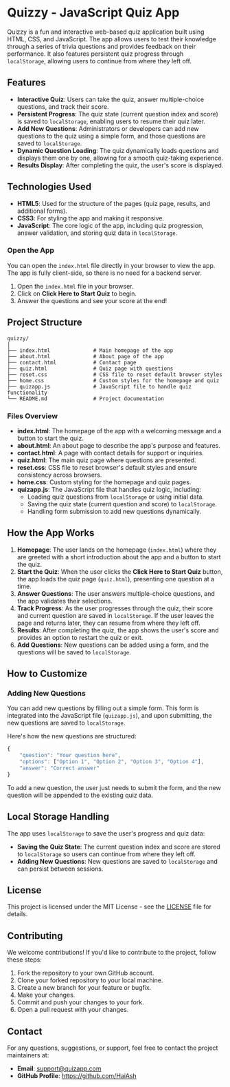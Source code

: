 # Quizzy - JavaScript Quiz App

Quizzy is a fun and interactive web-based quiz application built using HTML, CSS, and JavaScript. The app allows users to test their knowledge through a series of trivia questions and provides feedback on their performance. It also features persistent quiz progress through `localStorage`, allowing users to continue from where they left off.

## Features

- **Interactive Quiz**: Users can take the quiz, answer multiple-choice questions, and track their score.
- **Persistent Progress**: The quiz state (current question index and score) is saved to `localStorage`, enabling users to resume their quiz later.
- **Add New Questions**: Administrators or developers can add new questions to the quiz using a simple form, and those questions are saved to `localStorage`.
- **Dynamic Question Loading**: The quiz dynamically loads questions and displays them one by one, allowing for a smooth quiz-taking experience.
- **Results Display**: After completing the quiz, the user's score is displayed.

## Technologies Used

- **HTML5**: Used for the structure of the pages (quiz page, results, and additional forms).
- **CSS3**: For styling the app and making it responsive.
- **JavaScript**: The core logic of the app, including quiz progression, answer validation, and storing quiz data in `localStorage`.

### Open the App

You can open the `index.html` file directly in your browser to view the app. The app is fully client-side, so there is no need for a backend server.

1. Open the `index.html` file in your browser.
2. Click on **Click Here to Start Quiz** to begin.
3. Answer the questions and see your score at the end!

## Project Structure

```plaintext
quizzy/
│
├── index.html              # Main homepage of the app
├── about.html              # About page of the app
├── contact.html            # Contact page
├── quiz.html               # Quiz page with questions
├── reset.css               # CSS file to reset default browser styles
├── home.css                # Custom styles for the homepage and quiz
├── quizapp.js              # JavaScript file to handle quiz functionality
└── README.md               # Project documentation
```

### Files Overview

- **index.html**: The homepage of the app with a welcoming message and a button to start the quiz.
- **about.html**: An about page to describe the app's purpose and features.
- **contact.html**: A page with contact details for support or inquiries.
- **quiz.html**: The main quiz page where questions are presented.
- **reset.css**: CSS file to reset browser's default styles and ensure consistency across browsers.
- **home.css**: Custom styling for the homepage and quiz pages.
- **quizapp.js**: The JavaScript file that handles quiz logic, including:
  - Loading quiz questions from `localStorage` or using initial data.
  - Saving the quiz state (current question and score) to `localStorage`.
  - Handling form submission to add new questions dynamically.

## How the App Works

1. **Homepage**: The user lands on the homepage (`index.html`) where they are greeted with a short introduction about the app and a button to start the quiz.
2. **Start the Quiz**: When the user clicks the **Click Here to Start Quiz** button, the app loads the quiz page (`quiz.html`), presenting one question at a time.
3. **Answer Questions**: The user answers multiple-choice questions, and the app validates their selections.
4. **Track Progress**: As the user progresses through the quiz, their score and current question are saved in `localStorage`. If the user leaves the page and returns later, they can resume from where they left off.
5. **Results**: After completing the quiz, the app shows the user's score and provides an option to restart the quiz or exit.
6. **Add Questions**: New questions can be added using a form, and the questions will be saved to `localStorage`.

## How to Customize

### Adding New Questions

You can add new questions by filling out a simple form. This form is integrated into the JavaScript file (`quizapp.js`), and upon submitting, the new questions are saved to `localStorage`.

Here's how the new questions are structured:

```javascript
{
    "question": "Your question here",
    "options": ["Option 1", "Option 2", "Option 3", "Option 4"],
    "answer": "Correct answer"
}
```

To add a new question, the user just needs to submit the form, and the new question will be appended to the existing quiz data.

## Local Storage Handling

The app uses `localStorage` to save the user's progress and quiz data:

- **Saving the Quiz State**: The current question index and score are stored to `localStorage` so users can continue from where they left off.
- **Adding New Questions**: New questions are saved to `localStorage` and can persist between sessions.

## License

This project is licensed under the MIT License - see the [LICENSE](LICENSE) file for details.

## Contributing

We welcome contributions! If you'd like to contribute to the project, follow these steps:

1. Fork the repository to your own GitHub account.
2. Clone your forked repository to your local machine.
3. Create a new branch for your feature or bugfix.
4. Make your changes.
5. Commit and push your changes to your fork.
6. Open a pull request with your changes.

## Contact

For any questions, suggestions, or support, feel free to contact the project maintainers at:

- **Email**: support@quizapp.com
- **GitHub Profile**: https://github.com/HaiAsh

